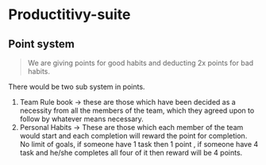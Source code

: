 # Productitivy-suite

## Point system

> We are giving points for good habits and deducting 2x points for bad habits. 

There would be two sub system in points. 

1. Team Rule book -> these are those which have been decided as a necessity from all the members of the team, which they agreed upon to follow by whatever means necessary.
2. Personal Habits -> These are those which each member of the team would start and each completion will reward the point for completion. No limit of goals, if someone have 1 task then 1 point , if someone have 4 task and he/she completes all four of it then reward will be 4 points.



